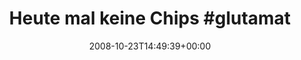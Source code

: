 ---
retweeted: false
source: <a href="http://twitter.com" rel="nofollow">Twitter Web Client</a>
entities:
  hashtags:
  - text: glutamatentzug
    indices:
    - '22'
    - '37'
  symbols: []
  user_mentions: []
  urls: []
display_text_range:
- '0'
- '37'
favorite_count: '0'
id_str: '972105301'
truncated: false
retweet_count: '0'
id: '972105301'
created_at: Thu Oct 23 14:49:39 +0000 2008
favorited: false
full_text: 'Heute mal keine Chips #glutamatentzug'
lang: de
tags:
- glutamatentzug
- pesos:twitter
date: '2008-10-23T14:49:39+00:00'
src: https://twitter.com/bascht/status/972105301
original_url: https://twitter.com/bascht/status/972105301
type: twitter_tweet
text: 'Heute mal keine Chips #glutamatentzug'
title: 'Heute mal keine Chips #glutamat'

---